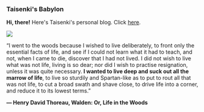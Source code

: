 ### Taisenki's Babylon

**Hi, there!** Here's Taisenki's personal blog. Click [here](https://taisenki.github.io/).

<img src="http://chriswinterberg.com/wp-content/uploads/2013/10/coffee-shop-writing-439411_462x306.jpg">

“I went to the woods because I wished to live deliberately, to front only the essential facts of life, and see if I could not learn what it had to teach, and not, when I came to die, discover that I had not lived. I did not wish to live what was not life, living is so dear; nor did I wish to practise resignation, unless it was quite necessary. **I wanted to live deep and suck out all the marrow of life**, to live so sturdily and Spartan-like as to put to rout all that was not life, to cut a broad swath and shave close, to drive life into a corner, and reduce it to its lowest terms.”

**― Henry David Thoreau, Walden: Or, Life in the Woods**
